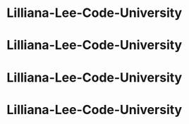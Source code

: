 # Lilliana-Lee-Code-University
# Lilliana-Lee-Code-University
# Lilliana-Lee-Code-University
# Lilliana-Lee-Code-University
